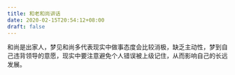 ```yaml
---
title: 和老和尚讲话
date: 2020-02-15T20:54:12+08:00
draft: false
---
```


和尚是出家人，梦见和尚多代表现实中做事态度会比较消极，缺乏主动性，梦到自己违背领导的意愿，现实中要注意避免个人错误被上级记住，从而影响自己的长远发展。<br>
